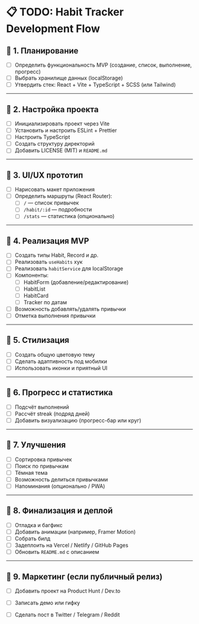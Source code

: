 # 📋 TODO: Habit Tracker Development Flow

## 🔹 1. Планирование
- [ ] Определить функциональность MVP (создание, список, выполнение, прогресс)
- [ ] Выбрать хранилище данных (localStorage)
- [ ] Утвердить стек: React + Vite + TypeScript + SCSS (или Tailwind)

---

## 🔹 2. Настройка проекта
- [ ] Инициализировать проект через Vite
- [ ] Установить и настроить ESLint + Prettier
- [ ] Настроить TypeScript
- [ ] Создать структуру директорий
- [ ] Добавить LICENSE (MIT) и `README.md`

---

## 🔹 3. UI/UX прототип
- [ ] Нарисовать макет приложения
- [ ] Определить маршруты (React Router):
    - [ ] `/` — список привычек
    - [ ] `/habit/:id` — подробности
    - [ ] `/stats` — статистика (опционально)

---

## 🔹 4. Реализация MVP
- [ ] Создать типы Habit, Record и др.
- [ ] Реализовать `useHabits` хук
- [ ] Реализовать `habitService` для localStorage
- [ ] Компоненты:
    - [ ] HabitForm (добавление/редактирование)
    - [ ] HabitList
    - [ ] HabitCard
    - [ ] Tracker по датам
- [ ] Возможность добавлять/удалять привычки
- [ ] Отметка выполнения привычки

---

## 🔹 5. Стилизация
- [ ] Создать общую цветовую тему
- [ ] Сделать адаптивность под мобилки
- [ ] Использовать иконки и приятный UI

---

## 🔹 6. Прогресс и статистика
- [ ] Подсчёт выполнений
- [ ] Рассчёт streak (подряд дней)
- [ ] Добавить визуализацию (прогресс-бар или круг)

---

## 🔹 7. Улучшения
- [ ] Сортировка привычек
- [ ] Поиск по привычкам
- [ ] Тёмная тема
- [ ] Возможность делиться привычками
- [ ] Напоминания (опционально / PWA)

---

## 🔹 8. Финализация и деплой
- [ ] Отладка и багфикс
- [ ] Добавить анимации (например, Framer Motion)
- [ ] Собрать билд
- [ ] Задеплоить на Vercel / Netlify / GitHub Pages
- [ ] Обновить `README.md` с описанием

---

## 🔹 9. Маркетинг (если публичный релиз)
- [ ] Добавить проект на Product Hunt / Dev.to
- [ ] Записать демо или гифку
- [ ] Сделать пост в Twitter / Telegram / Reddit

